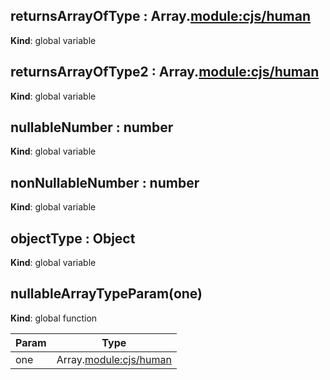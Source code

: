 ## returnsArrayOfType : Array.<module:cjs/human>
**Kind**: global variable


## returnsArrayOfType2 : Array.<module:cjs/human>
**Kind**: global variable


## nullableNumber : number
**Kind**: global variable


## nonNullableNumber : number
**Kind**: global variable


## objectType : Object
**Kind**: global variable


## nullableArrayTypeParam(one)
**Kind**: global function  

| Param | Type                     |
| ----- | ------------------------ |
| one   | Array.<module:cjs/human> |



